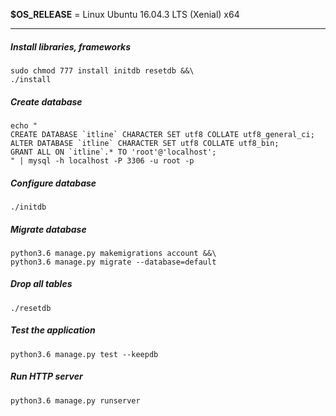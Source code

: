 **$OS_RELEASE** = Linux Ubuntu 16.04.3 LTS (Xenial) x64

----

##### **Install libraries, frameworks**
```
sudo chmod 777 install initdb resetdb &&\
./install
```

##### **Create database**
```
echo "
CREATE DATABASE `itline` CHARACTER SET utf8 COLLATE utf8_general_ci;
ALTER DATABASE `itline` CHARACTER SET utf8 COLLATE utf8_bin;
GRANT ALL ON `itline`.* TO 'root'@'localhost';
" | mysql -h localhost -P 3306 -u root -p
```

##### **Configure database**
```
./initdb
```

##### **Migrate database**
```
python3.6 manage.py makemigrations account &&\
python3.6 manage.py migrate --database=default
```

##### **Drop all tables**
```
./resetdb
```

##### **Test the application**
```
python3.6 manage.py test --keepdb
```

##### **Run HTTP server**
```
python3.6 manage.py runserver
```

